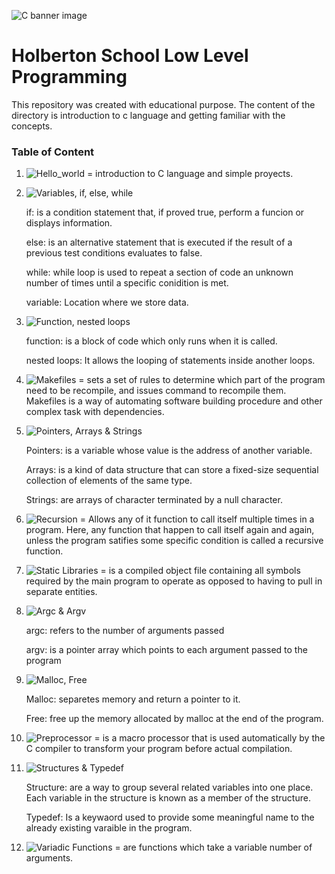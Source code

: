 ![C banner image](https://media.geeksforgeeks.org/wp-content/cdn-uploads/Clanguage-1024x341.png)
# Holberton School Low Level Programming
This repository was created with educational purpose. The content of the directory is introduction to c language and getting familiar with the concepts. 

### Table of Content 

1. ![Hello_world](https://github.com/Lizz3108/holbertonschool-low_level_programming/tree/master/hello_world) = introduction to C language and simple proyects.

2. ![Variables, if, else, while](https://github.com/Lizz3108/holbertonschool-low_level_programming/tree/master/variables_if_else_while)

     if: is a condition statement that, if proved true, perform a funcion or displays information.
     
     else: is an alternative statement that is executed if the result of a previous test conditions evaluates to false.
     
     while: while loop is used to repeat a section of code an unknown number of times until a specific conidition is met.
     
     variable: Location where we store data.

3. ![Function, nested loops](https://github.com/Lizz3108/holbertonschool-low_level_programming/tree/master/functions_nested_loops)

    function: is a block of code which only runs when it is called.
    
    nested loops: It allows the looping of statements inside another loops.

4. ![Makefiles](https://github.com/Lizz3108/holbertonschool-low_level_programming/tree/master/makefiles) = sets a set of rules to determine which part of the program need to be recompile, and issues command to recompile them. Makefiles is a way of automating software building procedure and other complex task with dependencies. 

5. ![Pointers, Arrays & Strings](https://github.com/Lizz3108/holbertonschool-low_level_programming/tree/master/pointers_arrays_strings)

     Pointers: is a variable whose value is the address of another variable.
     
     Arrays: is a kind of data structure that can store a fixed-size sequential collection of elements of the same type.
     
     Strings: are arrays of character terminated by a null character.
     
 6. ![Recursion](https://github.com/Lizz3108/holbertonschool-low_level_programming/tree/master/recursion) = Allows any of it function to call itself multiple times in a program. Here, any function that happen to call itself again and again, unless the program satifies some specific condition is called a recursive function.
 
 7. ![Static Libraries](https://github.com/Lizz3108/holbertonschool-low_level_programming/tree/master/static_libraries) = is a compiled object file containing all symbols required by the main program to operate as opposed to having to pull in separate entities.
 
 8. ![Argc & Argv](https://github.com/Lizz3108/holbertonschool-low_level_programming/tree/master/argc_argv)
 
     argc: refers to the number of arguments passed
     
     argv: is a pointer array which points to each argument passed to the program
     
 9.  ![Malloc, Free](https://github.com/Lizz3108/holbertonschool-low_level_programming/tree/master/malloc_free)
 
     Malloc: separetes memory and return a pointer to it.
     
     Free: free up the memory allocated by malloc at the end of the program.
 
 10. ![Preprocessor](https://github.com/Lizz3108/holbertonschool-low_level_programming/tree/master/preprocessor) = is a macro processor that is used automatically by the C compiler to transform your program before actual compilation.

11. ![Structures & Typedef](https://github.com/Lizz3108/holbertonschool-low_level_programming/tree/master/structures_typedef)

     Structure: are a way to group several related variables into one place. Each variable in the structure is known as a member of the structure.
     
     Typedef: Is a keywaord used to provide some meaningful name to the already existing varaible in the program.

12. ![Variadic Functions](https://github.com/Lizz3108/holbertonschool-low_level_programming/tree/master/variadic_functions) = are functions which take a variable number of arguments.
